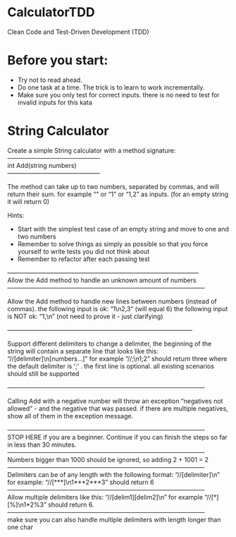 # CalculatorTDD
Clean Code and Test-Driven Development (TDD)
<h1>Before you start:</h1> 
<ul>
  <li>Try not to read ahead.</li>
  <li>Do one task at a time. The trick is to learn to work incrementally.</li>
  <li>
Make sure you only test for correct inputs. there is no need to test for invalid inputs for this kata</li>
</ul>

<h1>String Calculator</h1>

Create a simple String calculator with a method signature:<br>
———————————————<br>
int Add(string numbers)<br>
———————————————<br>
<p>The method can take up to two numbers, separated by commas, and will return their sum. 
for example “” or “1” or “1,2” as inputs.
(for an empty string it will return 0) </p>
Hints:
<ul>
  <li>Start with the simplest test case of an empty string and move to one and two numbers
</li>
  <li>Remember to solve things as simply as possible so that you force yourself to write tests you did not think about
</li>
  <li>Remember to refactor after each passing test</pre>
</li>
</ul>
———————————————————————————————<br>
Allow the Add method to handle an unknown amount of numbers
————————————————————————————————<br>
<p>Allow the Add method to handle new lines between numbers (instead of commas).
the following input is ok: “1\n2,3” (will equal 6)
the following input is NOT ok: “1,\n” (not need to prove it - just clarifying)</p>
——————————————————————————————<br>
<p>Support different delimiters
to change a delimiter, the beginning of the string will contain a separate line that looks like this: “//[delimiter]\n[numbers…]” for example “//;\n1;2” should return three where the default delimiter is ‘;’ .
the first line is optional. all existing scenarios should still be supported</p>
————————————————————————————————<br>
<p>Calling Add with a negative number will throw an exception “negatives not allowed” - and the negative that was passed. 
if there are multiple negatives, show all of them in the exception message.</p>
————————————————————————————————<br>
STOP HERE if you are a beginner. Continue if you can finish the steps so far in less than 30 minutes.
————————————————————————————————
Numbers bigger than 1000 should be ignored, so adding 2 + 1001 = 2
————————————————————————————————<br>
Delimiters can be of any length with the following format: “//[delimiter]\n” for example: “//[***]\n1***2***3” should return 6
————————————————————————————————<br>
Allow multiple delimiters like this: “//[delim1][delim2]\n” for example “//[*][%]\n1*2%3” should return 6.
————————————————————————————————<br>
make sure you can also handle multiple delimiters with length longer than one char
